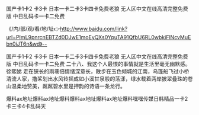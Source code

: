国产卡1卡2 卡3卡
日本一卡二卡3卡四卡免费老狼
无人区中文在线高清完整免费版
中日乱码卡一卡二免费


《/内/部/观/看/地/址👉http://www.baidu.com/link?url=PImL9pnrcnEBTZd0DJwE1moEyQXs0YpuTA91QfbU6RL0wbkiFlNcvMuEbn0iJT6n&wd》--

国产卡1卡2 卡3卡
日本一卡二卡3卡四卡免费老狼
无人区中文在线高清完整免费版
中日乱码卡一卡二免费
	二十八、我这个人最恨的事情就是生活里毫无幽默感。徐熙娣
走在狭长的雨巷倍情绪深意长，散步在玉色倾城的江南，乌篷船飞过小桥清流人家，撸桨划出水风铃摇成如小溪甘泉般的荡漾，绿水载着两岸披翠叠珠的苍山温柔地赞美，粼粼碧水里是押韵的诗语一条龙行。





爆料ax地址爆料ax地址爆料爆料ax地址爆料ax地址爆料嘿嘿传媒日韩精品一卡2卡三卡4卡乱码天
